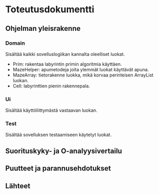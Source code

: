 # Toteutusdokumentti

## Ohjelman yleisrakenne

### Domain
Sisältää kaikki sovelluslogiikan kannalta oleelliset luokat.

* Prim: rakentaa labyrintin primin algoritmia käyttäen.
* MazeHelper: apumetodeja joita ylemmät luokat käyttävät apuna.
* MazeArray: tietorakenne luokka, mikä korvaa perinteisen ArrayList luokan.
* Cell: labyrinttien pienin rakennepala.

### Ui
Sisältää käyttöliittymästä vastaavan luokan.

### Test
Sisältää sovelluksen testaamiseen käytetyt luokat.

## Suorituskyky- ja O-analyysivertailu

## Puutteet ja parannusehdotukset

## Lähteet

